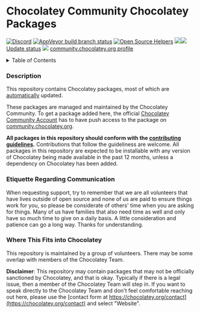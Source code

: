# Chocolatey Community Chocolatey Packages

[![Discord](https://img.shields.io/discord/778552361454141460?logo=Discord)](https://ch0.co/community)
[![AppVeyor build branch status](https://img.shields.io/appveyor/ci/chocolateycommunity/chocolatey-packages/master.svg?logo=appveyor)](https://ci.appveyor.com/project/chocolateycommunity/chocolatey-packages)
[![Open Source Helpers](https://www.codetriage.com/chocolatey-community/chocolatey-coreteampackages/badges/users.svg)](https://www.codetriage.com/chocolatey-community/chocolatey-coreteampackages)
[![](http://transparent-favicon.info/favicon.ico)](#)[![](http://transparent-favicon.info/favicon.ico)](#)
[Update status](https://gist.github.com/choco-bot/a14b1e5bfaf70839b338eb1ab7f8226f)
[![](http://transparent-favicon.info/favicon.ico)](#)
[community.chocolatey.org profile](https://community.chocolatey.org/profiles/chocolatey-community)

<!-- markdownlint-disable -->
<!-- START doctoc generated TOC please keep comment here to allow auto update -->
<!-- DON'T EDIT THIS SECTION, INSTEAD RE-RUN doctoc TO UPDATE -->
<details>
<summary>Table of Contents</summary>

- [Description](#description)
- [Etiquette Regarding Communication](#etiquette-regarding-communication)
- [Where This Fits into Chocolatey](#where-this-fits-into-chocolatey)

</details>
<!-- END doctoc generated TOC please keep comment here to allow auto update -->

<!-- markdownlint-enable -->

### Description

This repository contains Chocolatey packages, most of which are [automatically](https://docs.chocolatey.org/en-us/create/automatic-packages) updated.

These packages are managed and maintained by the Chocolatey Community. To get a package added here, the official [Chocolatey Community Account](http://community.chocolatey.org/profiles/chocolatey-community) has to have push access to the package on [community.chocolatey.org](http://community.chocolatey.org).

**All packages in this repository should conform with the [contributing guidelines](CONTRIBUTING.md).** Contributions that follow the guideliness are welcome.
All packages in this repository are expected to be installable with any version of Chocolatey being made available in the past 12 months, unless a dependency on Chocolatey has been added.

### Etiquette Regarding Communication

When requesting support, try to remember that we are all volunteers that have lives outside of open source and none of us are paid to ensure things work for you, so please be considerate of others' time when you are asking for things. Many of us have families that also need time as well and only have so much time to give on a daily basis. A little consideration and patience can go a long way. Thanks for understanding.

### Where This Fits into Chocolatey

This repository is maintained by a group of volunteers. There may be some overlap with members of the Chocolatey Team.

**Disclaimer**: This repository may contain packages that may not be officially sanctioned by Chocolatey, and that is okay. Typically if there is a legal issue, then a member of the Chocolatey Team will step in. If you want to speak directly to the Chocolatey Team and don't feel comfortable reaching out here, please use the [contact form at https://chocolatey.org/contact](https://chocolatey.org/contact) and select "Website".


